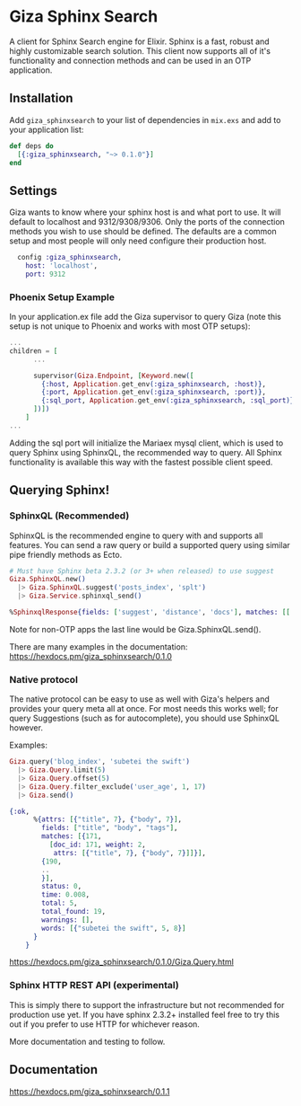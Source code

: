 Giza Sphinx Search
======
A client for Sphinx Search engine for Elixir.  Sphinx is a fast, robust and highly customizable search solution.  This client now supports all of it's functionality and connection methods and can be used in an OTP application.


## Installation

Add `giza_sphinxsearch` to your list of dependencies in `mix.exs` and add to your application list:

```elixir
def deps do
  [{:giza_sphinxsearch, "~> 0.1.0"}]
end
```

## Settings

Giza wants to know where your sphinx host is and what port to use.  It will default to localhost and 9312/9308/9306. Only the ports of the connection
methods you wish to use should be defined.  The defaults are a common setup and most people will only need configure their production host.

```elixir
  config :giza_sphinxsearch,
  	host: 'localhost',
  	port: 9312
```

### Phoenix Setup Example

In your application.ex file add the Giza supervisor to query Giza (note this setup is not unique to Phoenix and works with most OTP setups):

```elixir
...
children = [
      ...

      supervisor(Giza.Endpoint, [Keyword.new([
        {:host, Application.get_env(:giza_sphinxsearch, :host)},
        {:port, Application.get_env(:giza_sphinxsearch, :port)},
        {:sql_port, Application.get_env(:giza_sphinxsearch, :sql_port)}
      ])])
    ]
...
```
Adding the sql port will initialize the Mariaex mysql client, which is used to query Sphinx using SphinxQL, the recommended way to query. All Sphinx functionality is available this way with the fastest possible client speed.


## Querying Sphinx!

### SphinxQL (Recommended)

SphinxQL is the recommended engine to query with and supports all features. You can send a raw query or build a supported query using similar pipe friendly methods as Ecto.

```elixir
# Must have Sphinx beta 2.3.2 (or 3+ when released) to use suggest
Giza.SphinxQL.new() 
  |> Giza.SphinxQL.suggest('posts_index', 'splt')
  |> Giza.Service.sphinxql_send()

%SphinxqlResponse{fields: ['suggest', 'distance', 'docs'], matches: [['split', 1, 5]...]}
```
Note for non-OTP apps the last line would be Giza.SphinxQL.send().

There are many examples in the documentation: https://hexdocs.pm/giza_sphinxsearch/0.1.0


### Native protocol

The native protocol can be easy to use as well with Giza's helpers and provides your query meta all at once.  For most needs this works well; for query Suggestions (such as for autocomplete), you should use SphinxQL however.

Examples:

```elixir
Giza.query('blog_index', 'subetei the swift')
  |> Giza.Query.limit(5)
  |> Giza.Query.offset(5)
  |> Giza.Query.filter_exclude('user_age', 1, 17)
  |> Giza.send()

{:ok,
      %{attrs: [{"title", 7}, {"body", 7}],
        fields: ["title", "body", "tags"],
        matches: [{171,
          [doc_id: 171, weight: 2,
           attrs: [{"title", 7}, {"body", 7}]]}],
        {190,
        ..
        }],
        status: 0, 
        time: 0.008, 
        total: 5, 
        total_found: 19, 
        warnings: [],
        words: [{"subetei the swift", 5, 8}]
      }
    }
```

https://hexdocs.pm/giza_sphinxsearch/0.1.0/Giza.Query.html


### Sphinx HTTP REST API (experimental)

This is simply there to support the infrastructure but not recommended for production use yet.  If you have sphinx 2.3.2+ installed feel free to try this out if you prefer to use HTTP for whichever reason.

More documentation and testing to follow.


## Documentation

https://hexdocs.pm/giza_sphinxsearch/0.1.1
